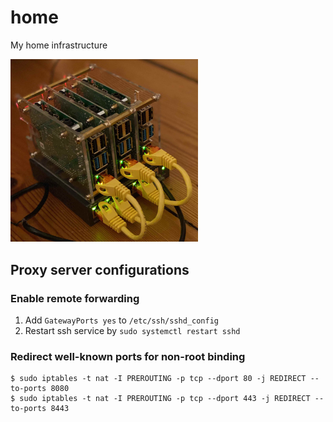 # home
My home infrastructure

<img src="img/raspi.jpg" width=300>

## Proxy server configurations

### Enable remote forwarding
1. Add `GatewayPorts yes` to `/etc/ssh/sshd_config`
1. Restart ssh service by `sudo systemctl restart sshd`

### Redirect well-known ports for non-root binding

```shell
$ sudo iptables -t nat -I PREROUTING -p tcp --dport 80 -j REDIRECT --to-ports 8080
$ sudo iptables -t nat -I PREROUTING -p tcp --dport 443 -j REDIRECT --to-ports 8443
```
